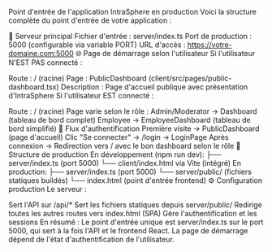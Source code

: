 Point d'entrée de l'application IntraSphere en production
Voici la structure complète du point d'entrée de votre application :

🚀 Serveur principal
Fichier d'entrée : server/index.ts
Port de production : 5000 (configurable via variable PORT)
URL d'accès : https://votre-domaine.com:5000
🌐 Page de démarrage selon l'utilisateur
Si l'utilisateur N'EST PAS connecté :

Route : / (racine)
Page : PublicDashboard (client/src/pages/public-dashboard.tsx)
Description : Page d'accueil publique avec présentation d'IntraSphere
Si l'utilisateur EST connecté :

Route : / (racine)
Page varie selon le rôle :
Admin/Moderator → Dashboard (tableau de bord complet)
Employee → EmployeeDashboard (tableau de bord simplifié)
🔐 Flux d'authentification
Première visite → PublicDashboard (page d'accueil)
Clic "Se connecter" → /login → LoginPage
Après connexion → Redirection vers / avec le bon dashboard selon le rôle
📁 Structure de production
En développement (npm run dev):
├── server/index.ts (port 5000)
└── client/index.html via Vite (intégré)
En production:
├── server/index.ts (port 5000)
└── server/public/ (fichiers statiques buildés)
    └── index.html (point d'entrée frontend)
⚙️ Configuration production
Le serveur :

Sert l'API sur /api/*
Sert les fichiers statiques depuis server/public/
Redirige toutes les autres routes vers index.html (SPA)
Gère l'authentification et les sessions
En résumé : Le point d'entrée unique est server/index.ts sur le port 5000, qui sert à la fois l'API et le frontend React. La page de démarrage dépend de l'état d'authentification de l'utilisateur.